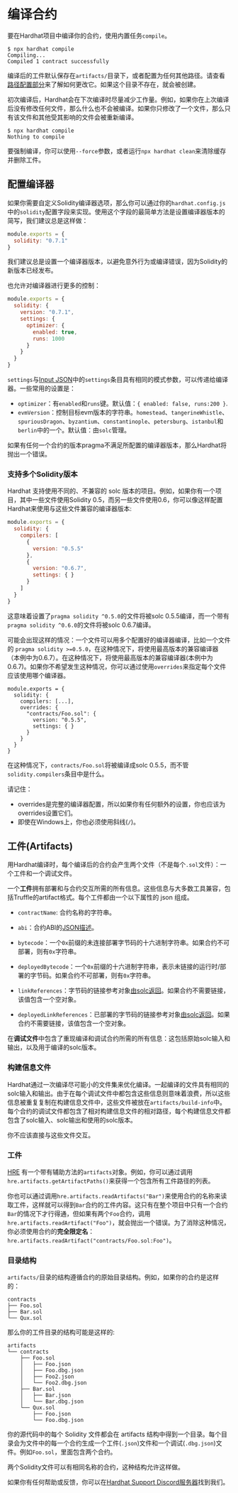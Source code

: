 # 编译合约

要在Hardhat项目中编译你的合约，使用内置任务`compile`。

```
$ npx hardhat compile
Compiling...
Compiled 1 contract successfully
```

编译后的工件默认保存在`artifacts/`目录下，或者配置为任何其他路径。请查看[路径配置部分](../config/README.md#path-configuration)来了解如何更改它。如果这个目录不存在，就会被创建。

初次编译后，Hardhat会在下次编译时尽量减少工作量。例如，如果你在上次编译后没有修改任何文件，那么什么也不会被编译。如果你只修改了一个文件，那么只有该文件和其他受其影响的文件会被重新编译。

```
$ npx hardhat compile
Nothing to compile
```

要强制编译，你可以使用`--force`参数，或者运行`npx hardhat clean`来清除缓存并删除工件。

## 配置编译器

如果你需要自定义Solidity编译器选项，那么你可以通过你的`hardhat.config.js`中的`solidity`配置字段来实现。使用这个字段的最简单方法是设置编译器版本的简写，我们建议总是这样做：

```js
module.exports = {
  solidity: "0.7.1"
}
```

我们建议总是设置一个编译器版本，以避免意外行为或编译错误，因为Solidity的新版本已经发布。

也允许对编译器进行更多的控制：

```js
module.exports = {
  solidity: {
    version: "0.7.1",
    settings: {
      optimizer: {
        enabled: true,
        runs: 1000
      }
    }
  }
}
```

`settings`与[Input  JSON](https://solidity.readthedocs.io/en/v0.7.2/using-the-compiler.html#input-description)中的`settings`条目具有相同的模式参数，可以传递给编译器。一些常用的设置是：

- `optimizer`：有`enabled`和`runs`键。默认值：`{ enabled: false, runs:200 }`.
- `evmVersion`：控制目标evm版本的字符串。`homestead`、`tangerineWhistle`、`spuriousDragon`、`byzantium`、`constantinople`、`petersburg`、`istanbul`和`berlin`中的一个。默认值：由`solc`管理。

如果有任何一个合约的版本pragma不满足所配置的编译器版本，那么Hardhat将抛出一个错误。

### 支持多个Solidity版本

Hardhat 支持使用不同的、不兼容的 solc 版本的项目。例如，如果你有一个项目，其中一些文件使用Solidity 0.5，而另一些文件使用0.6，你可以像这样配置Hardhat来使用与这些文件兼容的编译器版本:

```js
module.exports = {
  solidity: {
    compilers: [
      {
        version: "0.5.5"
      },
      {
        version: "0.6.7",
        settings: { } 
      }
    ]
  }
}
```

这意味着设置了`pragma solidity ^0.5.0`的文件将被solc 0.5.5编译，而一个带有`pragma solidity ^0.6.0`的文件将被solc 0.6.7编译。

可能会出现这样的情况：一个文件可以用多个配置好的编译器编译，比如一个文件的 `pragma solidity >=0.5.0`，在这种情况下，将使用最高版本的兼容编译器（本例中为0.6.7）。在这种情况下，将使用最高版本的兼容编译器(本例中为0.6.7)。如果你不希望发生这种情况，你可以通过使用`overrides`来指定每个文件应该使用哪个编译器。

```js{4-7}
module.exports = {
  solidity: {
    compilers: [...],
    overrides: {
      "contracts/Foo.sol": {
        version: "0.5.5",
        settings: { }
      }
    }
  }
}
```

在这种情况下，`contracts/Foo.sol`将被编译成solc 0.5.5，而不管`solidity.compilers`条目中是什么。

请记住：

- overrides是完整的编译器配置，所以如果你有任何额外的设置，你也应该为overrides设置它们。
- 即使在Windows上，你也必须使用斜线(`/`)。

## 工件(Artifacts)

用Hardhat编译时，每个编译后的合约会产生两个文件（不是每个`.sol`文件）：一个工件和一个调试文件。

一个**工件**拥有部署和与合约交互所需的所有信息。这些信息与大多数工具兼容，包括Truffle的artifact格式。每个工件都由一个以下属性的 json 组成。

- `contractName`: 合约名称的字符串。

- `abi`：合约ABI的[JSON描述](https://solidity.readthedocs.io/en/latest/abi-spec.html#abi-json)。

- `bytecode`：一个``0x``前缀的未连接部署字节码的十六进制字符串。如果合约不可部署，则有``0x``字符串。

- `deployedBytecode`：一个``0x``前缀的十六进制字符串，表示未链接的运行时/部署的字节码。如果合约不可部署，则有``0x``字符串。

- `linkReferences`：字节码的链接参考对象[由solc返回](https://solidity.readthedocs.io/en/latest/using-the-compiler.html)。如果合约不需要链接，该值包含一个空对象。

- `deployedLinkReferences`：已部署的字节码的链接参考对象[由solc返回](https://solidity.readthedocs.io/en/latest/using-the-compiler.html)。如果合约不需要链接，该值包含一个空对象。


在**调试文件**中包含了重现编译和调试合约所需的所有信息：这包括原始solc输入和输出，以及用于编译的solc版本。

### 构建信息文件

Hardhat通过一次编译尽可能小的文件集来优化编译。一起编译的文件具有相同的solc输入和输出。由于在每个调试文件中都包含这些信息则意味着浪费，所以这些信息被重复复制在构建信息文件中，这些文件被放在`artifacts/build-info`中。每个合约的调试文件都包含了相对构建信息文件的相对路径，每个构建信息文件都包含了solc输入、solc输出和使用的solc版本。

你不应该直接与这些文件交互。

### 工件

[HRE] 有一个带有辅助方法的`artifacts`对象。例如，你可以通过调用`hre.artifacts.getArtifactPaths()`来获得一个包含所有工件路径的列表。

你也可以通过调用`hre.artifacts.readArtifacts("Bar")`来使用合约的名称来读取工件，这样就可以得到`Bar`合约的工件内容。这只有在整个项目中只有一个合约`Bar`的情况下才行得通，但如果有两个`Foo`合约，调用`hre.artifacts.readArtifact("Foo")`，就会抛出一个错误。为了消除这种情况，你必须使用合约的**完全限定名**：`hre.artifacts.readArtifact("contracts/Foo.sol:Foo")`。

### 目录结构
`artifacts/`目录的结构遵循合约的原始目录结构。例如，如果你的合约是这样的：

```
contracts
├── Foo.sol
├── Bar.sol
└── Qux.sol
```

那么你的工件目录的结构可能是这样的:

```
artifacts
└── contracts
    ├── Foo.sol
    │   ├── Foo.json
    │   ├── Foo.dbg.json
    │   ├── Foo2.json
    │   └── Foo2.dbg.json
    ├── Bar.sol
    │   ├── Bar.json
    │   └── Bar.dbg.json
    └── Qux.sol
        ├── Foo.json
        └── Foo.dbg.json
```

你的源代码中的每个 Solidity 文件都会在 artifacts 结构中得到一个目录。每个目录会为文件中的每一个合约生成一个工件(`.json`)文件和一个调试(`.dbg.json`)文件。例如`Foo.sol`，里面包含两个合约。

两个Solidity文件可以有相同名称的合约，这种结构允许这样做。

如果你有任何帮助或反馈，你可以在[Hardhat Support Discord服务器](https://hardhat.org/discord)找到我们。

[HRE]: ../advanced/hardhat-runtime-environment.md